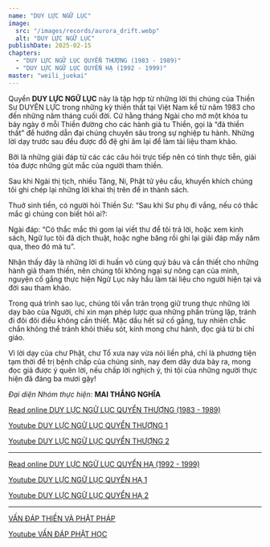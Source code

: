 ```yaml
---
name: "DUY LỰC NGỮ LỤC"
image:
  src: "/images/records/aurora_drift.webp"
  alt: "DUY LỰC NGỮ LỤC"
publishDate: 2025-02-15
chapters:
  - "DUY LỰC NGỮ LỤC QUYỂN THƯỢNG (1983 - 1989)"
  - "DUY LỰC NGỮ LỤC QUYỂN HẠ (1992 - 1999)"
master: "weili_juekai"
---
```


Quyển **DUY LỰC NGỮ LỤC** này là tập hợp từ những lời thị chúng của Thiền Sư DUYÊN LỰC trong những kỳ thiền thất tại Việt Nam kể từ năm 1983 cho đến những năm tháng cuối đời. Cứ hằng tháng Ngài cho mở một khóa tu bảy ngày ở mỗi Thiền đường cho các hành giả tu Thiền, gọi là “đả thiền thất” để hướng dẫn đại chúng chuyên sâu trong sự nghiệp tu hành. Những lời dạy trước sau đều được đồ đệ ghi âm lại để làm tài liệu tham khảo.

Bởi là những giải đáp từ các các câu hỏi trực tiếp nên có tính thực tiễn, giải tỏa được những gút mắc của người tham thiền.

Sau khi Ngài thị tịch, nhiều Tăng, Ni, Phật tử yêu cầu, khuyến khích chúng tôi ghi chép lại những lời khai thị trên để in thành sách.

Thuở sinh tiền, có người hỏi Thiền Sư: “Sau khi Sư phụ đi vắng, nếu có thắc mắc gì chúng con biết hỏi ai?:

Ngài đáp: “Có thắc mắc thì gom lại viết thư để tôi trả lời, hoặc xem kinh sách, Ngữ lục tôi đã dịch thuật, hoặc nghe băng rồi ghi lại giải đáp mấy năm qua, theo đó mà tu”.

Nhận thấy đây là những lời di huấn vô cùng quý báu và cần thiết cho những hành giả tham thiền, nên chúng tôi không ngại sự nông cạn của mình, nguyện cố gắng thực hiện Ngữ Lục này hầu làm tài liệu cho người hiện tại và đời sau tham khảo.

Trong quá trình sao lục, chúng tôi vẫn trân trọng giữ trung thực những lời dạy bảo của Người, chỉ xin mạn phép lược qua những phần trùng lặp, tránh đi đôi đôi điều không cần thiết. Mặc dầu hết sứ cố gắng, tuy nhiên chắc chắn không thể tránh khỏi thiếu sót, kính mong chư hành, đọc giả từ bi chỉ giáo.

Vì lời dạy của chư Phật, chư Tổ xưa nay vừa nói liền phá, chỉ là phương tiện tạm thời để trị bệnh chấp của chúng sinh, nay đem dây dưa bày ra, mong đọc giả được ý quên lời, nếu chấp lời nghịch ý, thì tội của những người thực hiện đã đáng ba mươi gậy!

*Đại diện Nhóm thực hiện*: **MAI THẮNG NGHĨA**

<a href="http://tuvien.com/to_su_thien/index.php?id=duylucnguluc-00" target="_blank">Read online DUY LỰC NGỮ LỤC QUYỂN THƯỢNG (1983 - 1989)</a>

<a href="https://www.youtube.com/watch?v=tgMrcAvFRY4" target="_blank">Youtube DUY LỰC NGỮ LỤC QUYỂN THƯỢNG 1</a>

<a href="https://www.youtube.com/watch?v=u7PjRCkg1cE" target="_blank">Youtube DUY LỰC NGỮ LỤC QUYỂN THƯỢNG 2</a>

<hr />

<a href="http://tuvien.com/to_su_thien/index.php?id=duylucnguluc2-00" target="_blank">Read online DUY LỰC NGỮ LỤC QUYỂN HẠ (1992 - 1999)</a>

<a href="https://www.youtube.com/watch?v=6bvhALRnrK8" target="_blank">Youtube DUY LỰC NGỮ LỤC QUYỂN HẠ 1</a>

<a href="https://www.youtube.com/watch?v=ryaHjynq9BE" target="_blank">Youtube DUY LỰC NGỮ LỤC QUYỂN HẠ 2</a>

<hr />

<a href="http://tuvien.com/to_su_thien/index.php?id=vandapthienvaphatphap-00" target="_blank">VẤN ĐÁP THIỀN VÀ PHẬT PHÁP</a>

<a href="https://www.youtube.com/watch?v=DcaYfKrz1tE&list=PLA7qBSMZgp0wSCyA19jbAEelAsj-UImxw" target="_blank">Youtube VẤN ĐÁP PHẬT HỌC</a>
